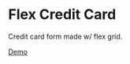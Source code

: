 # Flex Credit Card
Credit card form made w/ flex grid.  

[Demo](https://andrewatts85.github.io/flex-credit-card/)
